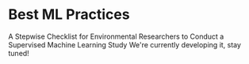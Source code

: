 # Best ML Practices
A Stepwise Checklist for Environmental Researchers to  Conduct a Supervised Machine Learning Study
We're currently developing it, stay tuned!
